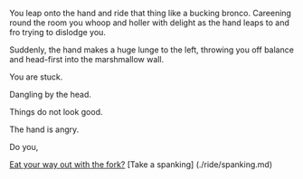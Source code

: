 You leap onto the hand and ride that thing like a
bucking bronco. Careening round the room you whoop 
and holler with delight as the hand leaps to and fro
trying to dislodge you.

Suddenly, the hand makes a huge lunge to the left, throwing 
you off balance and head-first into the marshmallow wall.

You are stuck.

Dangling by the head.

Things do not look good.

The hand is angry.

Do you, 

[Eat your way out with the fork?](../../eating-walls/eating-marshmallows.md)
[Take a spanking] (./ride/spanking.md)
